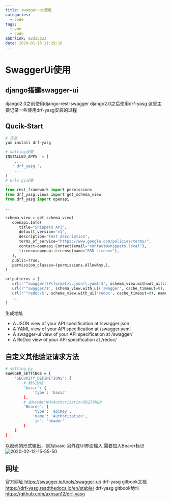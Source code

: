 ```yaml
---
title: swagger-ui使用
categories:
  - code
tags: 
  - vue
  - code
abbrlink: a2d15b23
date: 2020-01-13 11:29:18
---
```


<!--more-->
# SwaggerUi使用



## django搭建swagger-ui
django2.0之前使用django-rest-swagger
django2.0之后使用drf-yasg
这里主要记录一些使用drf-yasg安装的过程

## Qucik-Start
```python
# 安装
yum install drf-yasg

# setting设置
INSTALLED_APPS  = [
    ... 
   ' drf_yasg '，
    ... 
]
# urls.py设置
...
from rest_framework import permissions
from drf_yasg.views import get_schema_view
from drf_yasg import openapi

...

schema_view = get_schema_view(
   openapi.Info(
      title="Snippets API",
      default_version='v1',
      description="Test description",
      terms_of_service="https://www.google.com/policies/terms/",
      contact=openapi.Contact(email="contact@snippets.local"),
      license=openapi.License(name="BSD License"),
   ),
   public=True,
   permission_classes=(permissions.AllowAny,),
)

urlpatterns = [
   url(r'^swagger(?P<format>\.json|\.yaml)$', schema_view.without_ui(cache_timeout=0), name='schema-json'),
   url(r'^swagger/$', schema_view.with_ui('swagger', cache_timeout=0), name='schema-swagger-ui'),
   url(r'^redoc/$', schema_view.with_ui('redoc', cache_timeout=0), name='schema-redoc'),
   ...
]
```
生成地址
- A JSON view of your API specification at /swagger.json
- A YAML view of your API specification at /swagger.yaml
- A swagger-ui view of your API specification at /swagger/
- A ReDoc view of your API specification at /redoc/

## 自定义其他验证请求方法
```bash
# setting.py
SWAGGER_SETTINGS = {
    'SECURITY_DEFINITIONS': {
        # 默认验证
        'basic': {
            'type': 'basic'
        },
        # 在header中以Authorization验证TOKEN
        'Bearer': {
            'type': 'apiKey',
            'name': 'Authorization',
            'in': 'header'
        }
    }
} 
```
以密码的形式输出，则为basic
另外在UI界面输入,需要加入Bearer标识
![2020-02-12-15-55-50](http://img.noback.top/2020-02-12-15-55-50.png)

## 网址
官方网址
https://swagger.io/tools/swagger-ui/
drf-yasg gitbook文档
https://drf-yasg.readthedocs.io/en/stable/
drf-yasg gitbook地址
https://github.com/axnsan12/drf-yasg
